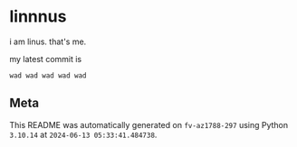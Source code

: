 # linnnus

i am linus. that's me.

my latest commit is

```
wad wad wad wad wad
```

## Meta

This README was automatically generated on `fv-az1788-297` using Python
`3.10.14` at `2024-06-13 05:33:41.484738`.
